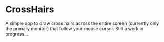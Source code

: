 # CrossHairs

A simple app to draw cross hairs across the entire screen (currently only the primary monitor) that follow your mouse cursor.
Still a work in progress...
